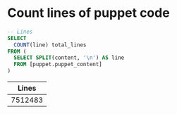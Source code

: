 # Count lines of puppet code

```sql
-- Lines
SELECT 
  COUNT(line) total_lines
FROM (
  SELECT SPLIT(content, '\n') AS line
  FROM [puppet.puppet_content]
)

```

| Lines   |
|---------|
| 7512483 |

